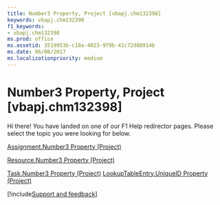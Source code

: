 ```yaml
---
title: Number3 Property, Project [vbapj.chm132398]
keywords: vbapj.chm132398
f1_keywords:
- vbapj.chm132398
ms.prod: office
ms.assetid: 3519953b-c18a-4023-979b-41c72d88914b
ms.date: 06/08/2017
ms.localizationpriority: medium
---
```



# Number3 Property, Project [vbapj.chm132398]

Hi there! You have landed on one of our F1 Help redirector pages. Please select the topic you were looking for below.

[Assignment.Number3 Property (Project)](https://msdn.microsoft.com/library/51d0e7be-aea8-4fda-df9c-e3f855584ccd%28Office.15%29.aspx)

[Resource.Number3 Property (Project)](https://msdn.microsoft.com/library/18520cea-8946-f83f-015f-f17a27d84fc4%28Office.15%29.aspx)

[Task.Number3 Property (Project)](https://msdn.microsoft.com/library/5d19be73-d2a2-2284-46c5-d49f6af2a48b%28Office.15%29.aspx)
[LookupTableEntry.UniqueID Property (Project)](https://msdn.microsoft.com/library/0f242d35-2e88-5c05-1186-feda68e3a58a%28Office.15%29.aspx)

[!include[Support and feedback](~/includes/feedback-boilerplate.md)]